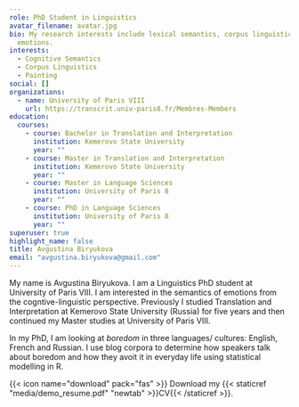 ```yaml
---
role: PhD Student in Linguistics
avatar_filename: avatar.jpg
bio: My research interests include lexical semantics, corpus linguistics and
  emotions.
interests:
  - Cognitive Semantics
  - Corpus Linguistics
  - Painting
social: []
organizations:
  - name: University of Paris VIII
    url: https://transcrit.univ-paris8.fr/Membres-Members
education:
  courses:
    - course: Bachelor in Translation and Interpretation
      institution: Kemerovo State University
      year: ""
    - course: Master in Translation and Interpretation
      institution: Kemerovo State University
      year: ""
    - course: Master in Language Sciences
      institution: University of Paris 8
      year: ""
    - course: PhD in Language Sciences
      institution: University of Paris 8
      year: ""
superuser: true
highlight_name: false
title: Avgustina Biryukova
email: "avgustina.biryukova@gmail.com"
---
```

My name is Avgustina Biryukova. I am a Linguistics PhD student at University of Paris VIII. I am interested in the semantics of emotions from the cogntive-linguistic perspective. Previously I studied Translation and Interpretation at Kemerovo State University (Russia) for five years and then continued my Master studies at University of Paris VIII.

In my PhD, I am looking at *boredom* in three languages/ cultures: English, French and Russian. I use blog corpora to determine how speakers talk about boredom and how they avoit it in everyday life using statistical modelling in R. 

{{< icon name="download" pack="fas" >}} Download my {{< staticref "media/demo_resume.pdf" "newtab" >}}CV{{< /staticref >}}.
